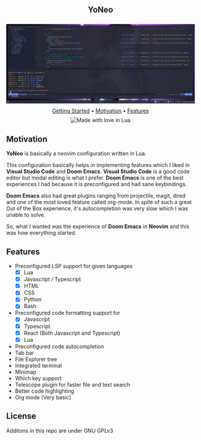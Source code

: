<h2 align="center">YoNeo</h2> 

<div align="center">
  <img style="margin-bottom: 8px; margin-top: 8px;" src="https://raw.githubusercontent.com/IYaksha/YoNeo/master/screenshots/neovim-screenshot.png">
</div>

<div align="center">
  <a href="https://iyaksha.github.io/YoNeo">Getting Started</a>
  <span> • </span>
  <a href="https://github.com/IYaksha/YoNeo#motivation">Motivation</a>
  <span> • </span>
  <a href="https://github.com/IYaksha/YoNeo#motivation">Features</a>
</div>

<div align="center">
  <img style="margin-top: 8px;" alt="Made with love in Lua" src="https://img.shields.io/badge/Made%20%F0%9F%A4%8D%20Lua-blueviolet.svg?style=for-the-badge" />
</div>

## Motivation
**YoNeo** is basically a neovim configuration written in Lua.

This configuration basically helps in implementing features which I liked in **Visual Studio Code** and **Doom Emacs**.
**Visual Studio Code** is a good code editor but modal editing is what I prefer. 
**Doom Emacs** is one of the best experiences I had because it is preconfigured and had sane keybindings.

**Doom Emacs** also had great plugins ranging from projectile, magit, dired and one of the most loved feature called org-mode.
In spite of such a great Out of the Box experience, it's autocompletion was very slow which I was unable to solve.

So, what I wanted was the experience of **Doom Emacs** in **Neovim** and this was how everything started.

## Features
* Preconfigured LSP support for given languages 
  - [x] Lua
  - [x] Javascript / Typescript
  - [x] HTML
  - [x] CSS
  - [x] Python
  - [x] Bash
* Preconfigured code formatting support for
  - [x] Javascript
  - [x] Typescript 
  - [x] React (Both Javascript and Typescript) 
  - [x] Lua 
* Preconfigured code autocompletion
* Tab bar  
* File Explorer tree
* Integrated terminal
* Minimap
* Which key support 
* Telescope plugin for faster file and text search 
* Better code highlighting 
* Org mode (Very basic)

## License 
Additons in this repo are under GNU GPLv3
